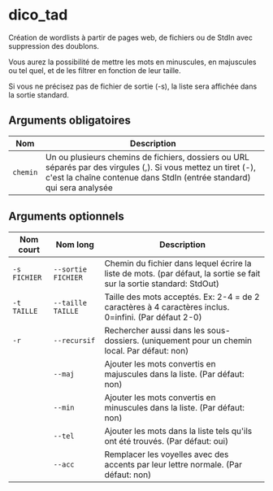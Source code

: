 # dico_tad

Création de wordlists à partir de pages web, de fichiers ou de StdIn avec suppression des doublons.

Vous aurez la possibilité de mettre les mots en minuscules, en majuscules ou tel quel, et de les filtrer en fonction de leur taille.

Si vous ne précisez pas de fichier de sortie (-s), la liste sera affichée dans la sortie standard.

## Arguments obligatoires

| Nom | Description |
| - | - |
| `chemin` | Un ou plusieurs chemins de fichiers, dossiers ou URL séparés par des virgules (,). Si vous mettez un tiret (-), c'est la chaîne contenue dans StdIn (entrée standard) qui sera analysée |

## Arguments optionnels

| Nom court | Nom long | Description |
| - | - | - |
| `-s FICHIER` | `--sortie FICHIER` | Chemin du fichier dans lequel écrire la liste de mots. (par défaut, la sortie se fait sur la sortie standard: StdOut) |
| `-t TAILLE` | `--taille TAILLE` | Taille des mots acceptés. Ex: 2-4 = de 2 caractères à 4 caractères inclus. 0=infini. (Par défaut 2-0) |
| `-r` | `--recursif` | Rechercher aussi dans les sous-dossiers. (uniquement pour un chemin local. Par défaut: non) |
|  | `--maj` | Ajouter les mots convertis en majuscules dans la liste. (Par défaut: non) |
|  | `--min` | Ajouter les mots convertis en minuscules dans la liste. (Par défaut: non) |
|  | `--tel` | Ajouter les mots dans la liste tels qu'ils ont été trouvés. (Par défaut: oui) |
|  | `--acc` | Remplacer les voyelles avec des accents par leur lettre normale. (Par défaut: non) |
